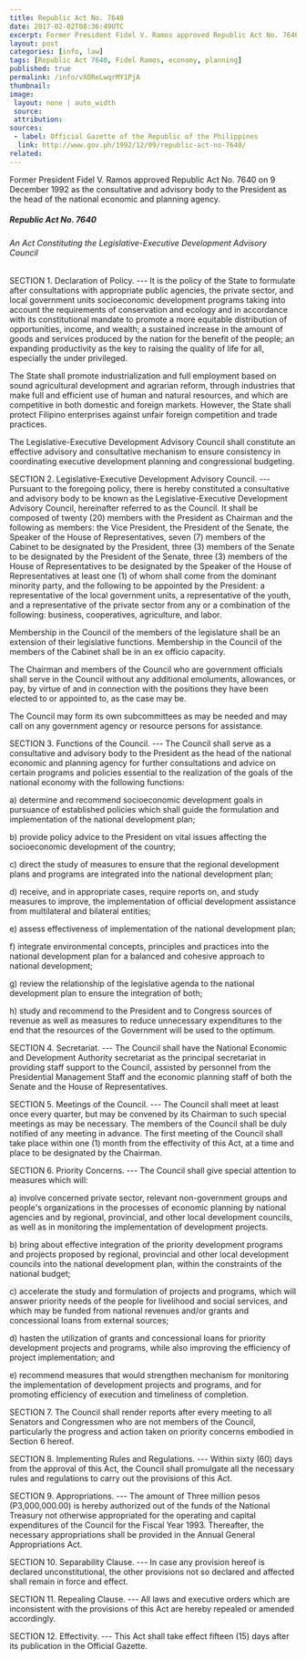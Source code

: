 ```yaml
---
title: Republic Act No. 7640
date: 2017-02-02T08:36:49UTC
excerpt: Former President Fidel V. Ramos approved Republic Act No. 7640 on 9 December 1992 as the consultative and advisory body to the President as the head of the national economic and planning agency.
layout: post
categories: [info, law]
tags: [Republic Act 7640, Fidel Ramos, economy, planning]
published: true
permalink: /info/vXOReLwqrMY1PjA
thumbnail:
image:
 layout: none | auto_width
 source: 
 attribution: 
sources:
 - label: Official Gazette of the Republic of the Philippines
  link: http://www.gov.ph/1992/12/09/republic-act-no-7640/
related:
---
```


Former President Fidel V. Ramos approved Republic Act No. 7640 on 9 December 1992 as the consultative and advisory body to the President as the head of the national economic and planning agency.

##### Republic Act No. 7640

###### An Act Constituting the Legislative-Executive Development Advisory Council

SECTION 1. Declaration of Policy. --- It is the policy of the State to formulate after consultations with appropriate public agencies, the private sector, and local government units socioeconomic development programs taking into account the requirements of conservation and ecology and in accordance with its constitutional mandate to promote a more equitable distribution of opportunities, income, and wealth; a sustained increase in the amount of goods and services produced by the nation for the benefit of the people; an expanding productivity as the key to raising the quality of life for all, especially the under privileged.

The State shall promote industrialization and full employment based on sound agricultural development and agrarian reform, through industries that make full and efficient use of human and natural resources, and which are competitive in both domestic and foreign markets. However, the State shall protect Filipino enterprises against unfair foreign competition and trade practices.

The Legislative-Executive Development Advisory Council shall constitute an effective advisory and consultative mechanism to ensure consistency in coordinating executive development planning and congressional budgeting.

SECTION 2. Legislative-Executive Development Advisory Council. --- Pursuant to the foregoing policy, there is hereby constituted a consultative and advisory body to be known as the Legislative-Executive Development Advisory Council, hereinafter referred to as the Council. It shall be composed of twenty (20) members with the President as Chairman and the following as members: the Vice President, the President of the Senate, the Speaker of the House of Representatives, seven (7) members of the Cabinet to be designated by the President, three (3) members of the Senate to be designated by the President of the Senate, three (3) members of the House of Representatives to be designated by the Speaker of the House of Representatives at least one (1) of whom shall come from the dominant minority party, and the following to be appointed by the President: a representative of the local government units, a representative of the youth, and a representative of the private sector from any or a combination of the following: business, cooperatives, agriculture, and labor.

Membership in the Council of the members of the legislature shall be an extension of their legislative functions. Membership in the Council of the members of the Cabinet shall be in an ex officio capacity.

The Chairman and members of the Council who are government officials shall serve in the Council without any additional emoluments, allowances, or pay, by virtue of and in connection with the positions they have been elected to or appointed to, as the case may be.

The Council may form its own subcommittees as may be needed and may call on any government agency or resource persons for assistance.

SECTION 3. Functions of the Council. --- The Council shall serve as a consultative and advisory body to the President as the head of the national economic and planning agency for further consultations and advice on certain programs and policies essential to the realization of the goals of the national economy with the following functions:

a) determine and recommend socioeconomic development goals in pursuance of established policies which shall guide the formulation and implementation of the national development plan;

b) provide policy advice to the President on vital issues affecting the socioeconomic development of the country;

c) direct the study of measures to ensure that the regional development plans and programs are integrated into the national development plan;

d) receive, and in appropriate cases, require reports on, and study measures to improve, the implementation of official development assistance from multilateral and bilateral entities;

e) assess effectiveness of implementation of the national development plan;

f) integrate environmental concepts, principles and practices into the national development plan for a balanced and cohesive approach to national development;

g) review the relationship of the legislative agenda to the national development plan to ensure the integration of both;

h) study and recommend to the President and to Congress sources of revenue as well as measures to reduce unnecessary expenditures to the end that the resources of the Government will be used to the optimum.

SECTION 4. Secretariat. --- The Council shall have the National Economic and Development Authority secretariat as the principal secretariat in providing staff support to the Council, assisted by personnel from the Presidential Management Staff and the economic planning staff of both the Senate and the House of Representatives.

SECTION 5. Meetings of the Council. --- The Council shall meet at least once every quarter, but may be convened by its Chairman to such special meetings as may be necessary. The members of the Council shall be duly notified of any meeting in advance. The first meeting of the Council shall take place within one (1) month from the effectivity of this Act, at a time and place to be designated by the Chairman.

SECTION 6. Priority Concerns. --- The Council shall give special attention to measures which will:

a) involve concerned private sector, relevant non-government groups and people's organizations in the processes of economic planning by national agencies and by regional, provincial, and other local development councils, as well as in monitoring the implementation of development projects.

b) bring about effective integration of the priority development programs and projects proposed by regional, provincial and other local development councils into the national development plan, within the constraints of the national budget;

c) accelerate the study and formulation of projects and programs, which will answer priority needs of the people for livelihood and social services, and which may be funded from national revenues and/or grants and concessional loans from external sources;

d) hasten the utilization of grants and concessional loans for priority development projects and programs, while also improving the efficiency of project implementation; and

e) recommend measures that would strengthen mechanism for monitoring the implementation of development projects and programs, and for promoting efficiency of execution and timeliness of completion.

SECTION 7. The Council shall render reports after every meeting to all Senators and Congressmen who are not members of the Council, particularly the progress and action taken on priority concerns embodied in Section 6 hereof.

SECTION 8. Implementing Rules and Regulations. --- Within sixty (60) days from the approval of this Act, the Council shall promulgate all the necessary rules and regulations to carry out the provisions of this Act.

SECTION 9. Appropriations. --- The amount of Three million pesos (P3,000,000.00) is hereby authorized out of the funds of the National Treasury not otherwise appropriated for the operating and capital expenditures of the Council for the Fiscal Year 1993. Thereafter, the necessary appropriations shall be provided in the Annual General Appropriations Act.

SECTION 10. Separability Clause. --- In case any provision hereof is declared unconstitutional, the other provisions not so declared and affected shall remain in force and effect.

SECTION 11. Repealing Clause. --- All laws and executive orders which are inconsistent with the provisions of this Act are hereby repealed or amended accordingly.

SECTION 12. Effectivity. --- This Act shall take effect fifteen (15) days after its publication in the Official Gazette.
